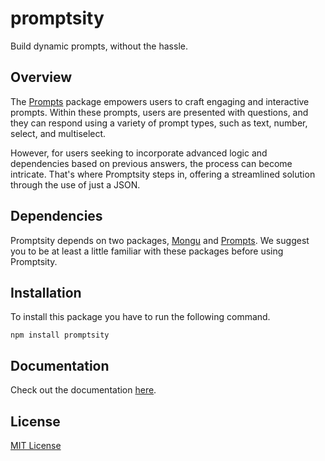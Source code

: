 # promptsity

Build dynamic prompts, without the hassle.

## Overview

The [Prompts](https://www.npmjs.com/package/prompts) package empowers users to craft engaging and interactive prompts. Within these prompts, users are presented with questions, and they can respond using a variety of prompt types, such as text, number, select, and multiselect.

However, for users seeking to incorporate advanced logic and dependencies based on previous answers, the process can become intricate. That's where Promptsity steps in, offering a streamlined solution through the use of just a JSON.

## Dependencies

Promptsity depends on two packages, [Mongu](https://mongu-docs.vercel.app) and [Prompts](https://www.npmjs.com/package/prompts). We suggest you to be at least a little familiar with these packages before using Promptsity.

## Installation

To install this package you have to run the following command.

```shell
npm install promptsity
```

## Documentation

Check out the documentation [here](https://promptsity-docs.vercel.app).

## License

[MIT License](https://opensource.org/license/mit)
